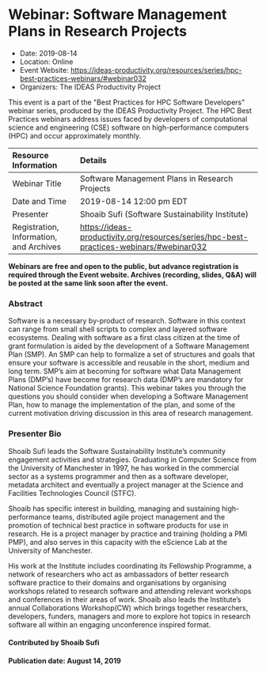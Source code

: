 













			   

<!-- Note: this label does NOT include the trailing colon -->





# Webinar: Software Management Plans in Research Projects

- Date: 2019-08-14
- Location: Online
- Event Website: https://ideas-productivity.org/resources/series/hpc-best-practices-webinars/#webinar032
- Organizers: The IDEAS Productivity Project
			   
This event is a part of the "Best Practices for HPC Software
Developers" webinar series, produced by the IDEAS Productivity
Project. The HPC Best Practices webinars address issues faced by
developers of computational science and engineering (CSE) software on
high-performance computers (HPC) and occur approximately monthly.

Resource Information | Details
:--- | :---			   
Webinar Title | Software Management Plans in Research Projects
Date and Time | 2019-08-14 12:00 pm EDT
Presenter | Shoaib Sufi (Software Sustainability Institute)
Registration, Information, and Archives | 	<https://ideas-productivity.org/resources/series/hpc-best-practices-webinars/#webinar032>	   

**Webinars are free and open to the public, but advance registration is required through the Event website. Archives (recording, slides, Q&A) will be posted at the same link soon after the event.**

### Abstract
<p>Software is a necessary by-product of research. Software in this
context can range from small shell scripts to complex and layered
software ecosystems. Dealing with software as a first class citizen at
the time of grant formulation is aided by the development of a
Software Management Plan (SMP). An SMP can help to formalize a set of
structures and goals that ensure your software is accessible and
reusable in the short, medium and long term. SMP’s aim at becoming for
software what Data Management Plans (DMP’s) have become for research
data (DMP’s are mandatory for National Science Foundation
grants). This webinar takes you through the questions you should
consider when developing a Software Management Plan, how to manage the
implementation of the plan, and some of the current motivation driving
discussion in this area of research management.</p>



### Presenter Bio
<p>Shoaib Sufi leads the Software
Sustainability Institute&#8217;s community engagement activities and
strategies. Graduating in Computer Science from the University of
Manchester in 1997, he has worked in the commercial sector as a
systems programmer and then as a software developer, metadata
architect and eventually a project manager at the Science and
Facilities Technologies Council (STFC).</p>

<p>Shoaib has specific interest in building, managing and sustaining
high-performance teams, distributed agile project management and the
promotion of technical best practice in software products for use in
research. He is a project manager by practice and training (holding a
PMI PMP), and also serves in this capacity with the eScience Lab at
the University of Manchester.</p>

<p>His work at the Institute includes coordinating its Fellowship
Programme, a network of researchers who act as ambassadors of better
research software practice to their domains and organisations by
organising workshops related to research software and attending
relevant workshops and conferences in their areas of work. Shoaib also
leads the Institute&#8217;s annual Collaborations Workshop(CW) which brings
together researchers, developers, funders, managers and more to
explore hot topics in research software all within an engaging
unconference inspired format.</p>


    

#### Contributed by Shoaib Sufi

#### Publication date: August 14, 2019

<!---
Publish: yes
Categories: skills
Topics: online learning
Level: 2
Prerequisites: default
Aggregate: none
--->






